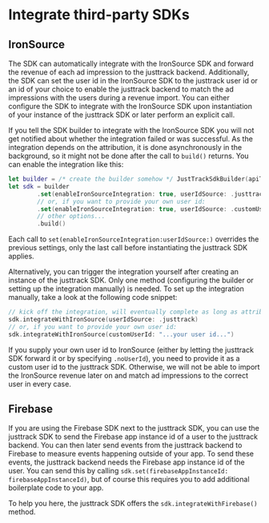 # Integrate third-party SDKs

## IronSource

The SDK can automatically integrate with the IronSource SDK and forward the revenue of each ad impression to the justtrack backend. Additionally, the SDK can set the user id in the IronSource SDK to the justtrack user id or an id of your choice to enable the justtrack backend to match the ad impressions with the users during a revenue import. You can either configure the SDK to integrate with the IronSource SDK upon instantiation of your instance of the justtrack SDK or later perform an explicit call.

If you tell the SDK builder to integrate with the IronSource SDK you will not get notified about whether the integration failed or was successful. As the integration depends on the attribution, it is done asynchronously in the background, so it might not be done after the call to `build()` returns. You can enable the integration like this:

```swift
let builder = /* create the builder somehow */ JustTrackSdkBuilder(apiToken: "prod-...")
let sdk = builder
        .set(enableIronSourceIntegration: true, userIdSource: .justtrack)
        // or, if you want to provide your own user id:
        .set(enableIronSourceIntegration: true, userIdSource: .customUserId("...your user id..."))
        // other options...
        .build()
```

Each call to `set(enableIronSourceIntegration:userIdSource:)` overrides the previous settings, only the last call before instantiating the justtrack SDK applies.

Alternatively, you can trigger the integration yourself after creating an instance of the justtrack SDK. Only one method (configuring the builder or setting up the integration manually) is needed. To set up the integration manually, take a look at the following code snippet:

```swift
// kick off the integration, will eventually complete as long as attribution succeeds
sdk.integrateWithIronSource(userIdSource: .justtrack)
// or, if you want to provide your own user id:
sdk.integrateWithIronSource(customUserId: "...your user id...")
```

If you supply your own user id to IronSource (either by letting the justtrack SDK forward it or by specifying `.noUserId`), you need to provide it as a custom user id to the justtrack SDK. Otherwise, we will not be able to import the IronSource revenue later on and match ad impressions to the correct user in every case.

## Firebase

If you are using the Firebase SDK next to the justtrack SDK, you can use the justtrack SDK to send the Firebase app instance id of a user to the justtrack backend. You can then later send events from the justtrack backend to Firebase to measure events happening outside of your app. To send these events, the justtrack backend needs the Firebase app instance id of the user. You can send this by calling `sdk.set(firebaseAppInstanceId: firebaseAppInstanceId)`, but of course this requires you to add additional boilerplate code to your app.

To help you here, the justtrack SDK offers the `sdk.integrateWithFirebase()` method.

